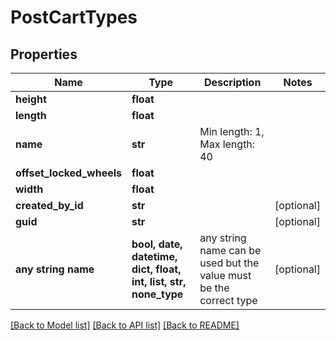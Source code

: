 # PostCartTypes


## Properties
Name | Type | Description | Notes
------------ | ------------- | ------------- | -------------
**height** | **float** |  | 
**length** | **float** |  | 
**name** | **str** | Min length: 1, Max length: 40 | 
**offset_locked_wheels** | **float** |  | 
**width** | **float** |  | 
**created_by_id** | **str** |  | [optional] 
**guid** | **str** |  | [optional] 
**any string name** | **bool, date, datetime, dict, float, int, list, str, none_type** | any string name can be used but the value must be the correct type | [optional]

[[Back to Model list]](../README.md#documentation-for-models) [[Back to API list]](../README.md#documentation-for-api-endpoints) [[Back to README]](../README.md)


